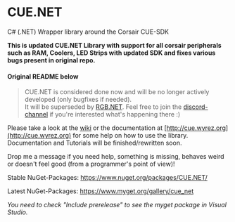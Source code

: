 # CUE.NET
C# (.NET) Wrapper library around the Corsair CUE-SDK

**This is updated CUE.NET Library with support for all corsair peripherals such as RAM, Coolers, LED Strips with updated SDK and fixes various bugs present in original repo.**

#### Original README below
> CUE.NET is considered done now and will be no longer actively developed (only bugfixes if needed).   
> It will be superseded by [RGB.NET](https://github.com/DarthAffe/RGB.NET). Feel free to join the [discord-channel](https://discord.gg/9kytURv) if you're interested what's happening there :)

Please take a look at the [wiki](https://github.com/DarthAffe/CUE.NET/wiki) or the documentation at [http://cue.wyrez.org](http://cue.wyrez.org) for some help on how to use the library. Documentation and Tutorials will be finished/rewritten soon.

Drop me a message if you need help, something is missing, behaves weird or doesn't feel good (from a programmer's point of view)!

Stable NuGet-Packages: https://www.nuget.org/packages/CUE.NET/

Latest NuGet-Packages: https://www.myget.org/gallery/cue_net

*You need to check "Include prerelease" to see the myget package in Visual Studio.*
